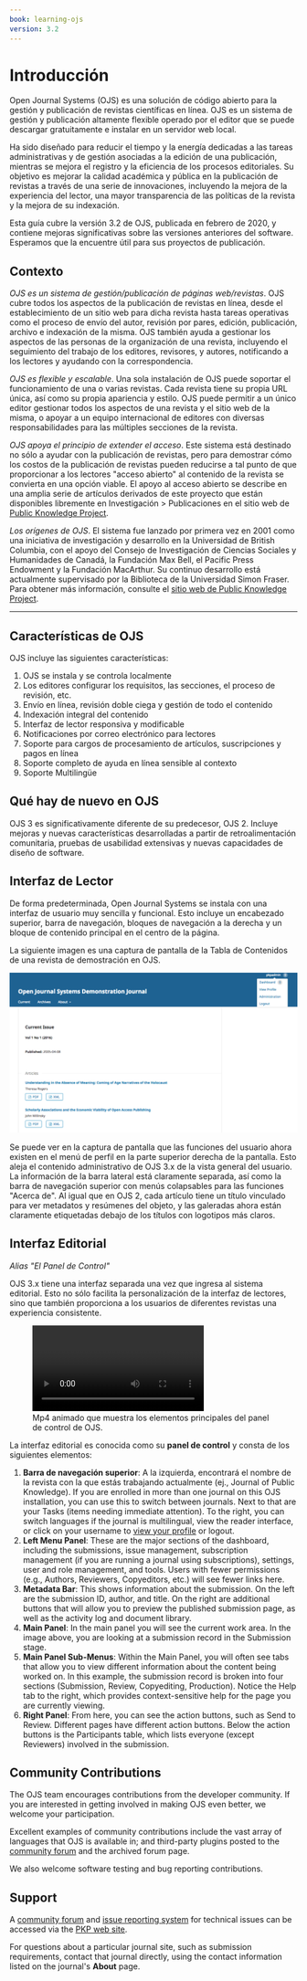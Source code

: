 ```yaml
---
book: learning-ojs
version: 3.2
---
```


# Introducción

Open Journal Systems \(OJS\) es una solución de código abierto para la gestión y publicación de revistas científicas en línea. OJS es un sistema de gestión y publicación altamente flexible operado por el editor que se puede descargar gratuitamente e instalar en un servidor web local.

Ha sido diseñado para reducir el tiempo y la energía dedicadas a las tareas administrativas y de gestión asociadas a la edición de una publicación, mientras se mejora el registro y la eficiencia de los procesos editoriales. Su objetivo es mejorar la calidad académica y pública en la publicación de revistas a través de una serie de innovaciones, incluyendo la mejora de la experiencia del lector, una mayor transparencia de las políticas de la revista y la mejora de su indexación.

Esta guía cubre la versión 3.2 de OJS, publicada en febrero de 2020, y contiene mejoras significativas sobre las versiones anteriores del software. Esperamos que la encuentre útil para sus proyectos de publicación.

## Contexto

*OJS es un sistema de gestión/publicación de páginas web/revistas*. OJS cubre todos los aspectos de la publicación de revistas en línea, desde el establecimiento de un sitio web para dicha revista hasta tareas operativas como el proceso de envío del autor, revisión por pares, edición, publicación, archivo e indexación de la misma. OJS también ayuda a gestionar los aspectos de las personas de la organización de una revista, incluyendo el seguimiento del trabajo de los editores, revisores, y autores, notificando a los lectores y ayudando con la correspondencia.

*OJS es flexible y escalable*. Una sola instalación de OJS puede soportar el funcionamiento de una o varias revistas. Cada revista tiene su propia URL única, así como su propia apariencia y estilo. OJS puede permitir a un único editor gestionar todos los aspectos de una revista y el sitio web de la misma, o apoyar a un equipo internacional de editores con diversas responsabilidades para las múltiples secciones de la revista.

*OJS apoya el principio de extender el acceso*. Este sistema está destinado no sólo a ayudar con la publicación de revistas, pero para demostrar cómo los costos de la publicación de revistas pueden reducirse a tal punto de que proporcionar a los lectores "acceso abierto" al contenido de la revista se convierta en una opción viable. El apoyo al acceso abierto se describe en una amplia serie de artículos derivados de este proyecto que están disponibles libremente en Investigación > Publicaciones en el sitio web de [Public Knowledge Project](https://pkp.sfu.ca/).

*Los orígenes de OJS*. El sistema fue lanzado por primera vez en 2001 como una iniciativa de investigación y desarrollo en la Universidad de British Columbia, con el apoyo del Consejo de Investigación de Ciencias Sociales y Humanidades de Canadá, la Fundación Max Bell, el Pacific Press Endowment y la Fundación MacArthur. Su continuo desarrollo está actualmente supervisado por la Biblioteca de la Universidad Simon Fraser. Para obtener más información, consulte el [sitio web de Public Knowledge Project](https://pkp.sfu.ca).

<hr />

## Características de OJS

OJS incluye las siguientes características:

1. OJS se instala y se controla localmente
2. Los editores configurar los requisitos, las secciones, el proceso de revisión, etc.
3. Envío en línea, revisión doble ciega y gestión de todo el contenido
4. Indexación integral del contenido
5. Interfaz de lector responsiva y modificable
6. Notificaciones por correo electrónico para lectores
7. Soporte para cargos de procesamiento de artículos, suscripciones y pagos en línea
8. Soporte completo de ayuda en línea sensible al contexto
9. Soporte Multilingüe

## Qué hay de nuevo en OJS

OJS 3 es significativamente diferente de su predecesor, OJS 2. Incluye mejoras y nuevas características desarrolladas a partir de retroalimentación comunitaria, pruebas de usabilidad extensivas y nuevas capacidades de diseño de software.

## Interfaz de Lector

De forma predeterminada, Open Journal Systems se instala con una interfaz de usuario muy sencilla y funcional. Esto incluye un encabezado superior, barra de navegación, bloques de navegación a la derecha y un bloque de contenido principal en el centro de la página.

La siguiente imagen es una captura de pantalla de la Tabla de Contenidos de una revista de demostración en OJS.

![Table of Contents for a sample OJS journal.](./assets/learning-ojs-3-ojs3-interface.png)

Se puede ver en la captura de pantalla que las funciones del usuario ahora existen en el menú de perfil en la parte superior derecha de la pantalla. Esto aleja el contenido administrativo de OJS 3.x de la vista general del usuario. La información de la barra lateral está claramente separada, así como la barra de navegación superior con menús colapsables para las funciones "Acerca de". Al igual que en OJS 2, cada artículo tiene un título vinculado para ver metadatos y resúmenes del objeto, y las galeradas ahora están claramente etiquetadas debajo de los títulos con logotipos más claros.

## Interfaz Editorial

_Alias "El Panel de Control"_

OJS 3.x tiene una interfaz separada una vez que ingresa al sistema editorial. Esto no sólo facilita la personalización de la interfaz de lectores, sino que también proporciona a los usuarios de diferentes revistas una experiencia consistente.

<figure class="video_container">
  <video controls="true" allowfullscreen="true">
    <source src="./assets/learning-ojs3.2-ed-dashboard.mp4" type="video/mp4">
  </video>
  <figcaption>Mp4 animado que muestra los elementos principales del panel de control de OJS.</figcaption>
</figure>

La interfaz editorial es conocida como su **panel de control** y consta de los siguientes elementos:

1. **Barra de navegación superior**: A la izquierda, encontrará el nombre de la revista con la que estás trabajando actualmente \(ej., Journal of Public Knowledge\). If you are enrolled in more than one journal on this OJS installation, you can use this to switch between journals. Next to that are your Tasks \(items needing immediate attention\). To the right, you can switch languages if the journal is multilingual, view the reader interface, or click on your username to [view your profile](./user-accounts#viewing-and-changing-your-profile) or logout.
2. **Left Menu Panel**: These are the major sections of the dashboard, including the submissions, issue management, subscription management (if you are running a journal using subscriptions), settings, user and role management, and tools. Users with fewer permissions (e.g., Authors, Reviewers, Copyeditors, etc.) will see fewer links here.
3. **Metadata Bar**: This shows information about the submission. On the left are the submission ID, author, and title. On the right are additional buttons that will allow you to preview the published submission page, as well as the activity log and document library.
4. **Main Panel**: In the main panel you will see the current work area. In the image above, you are looking at a submission record in the Submission stage.
5. **Main Panel Sub-Menus**: Within the Main Panel, you will often see tabs that allow you to view different information about the content being worked on. In this example, the submission record is broken into four sections \(Submission, Review, Copyediting, Production\). Notice the Help tab to the right, which provides context-sensitive help for the page you are currently viewing.
6. **Right Panel**: From here, you can see the action buttons, such as Send to Review. Different pages have different action buttons. Below the action buttons is the Participants table, which lists everyone \(except Reviewers\) involved in the submission.

## Community Contributions

The OJS team encourages contributions from the developer community. If you are interested in getting involved in making OJS even better, we welcome your participation.

Excellent examples of community contributions include the vast array of languages that OJS is available in; and third-party plugins posted to the [community forum](https://forum.pkp.sfu.ca/) and the archived forum page.

We also welcome software testing and bug reporting contributions.

## Support

A [community forum](https://forum.pkp.sfu.ca/) and [issue reporting system](https://github.com/pkp/pkp-lib/#issues) for technical issues can be accessed via the [PKP web site](https://pkp.sfu.ca).

For questions about a particular journal site, such as submission requirements, contact that journal directly, using the contact information listed on the journal's **About** page.
